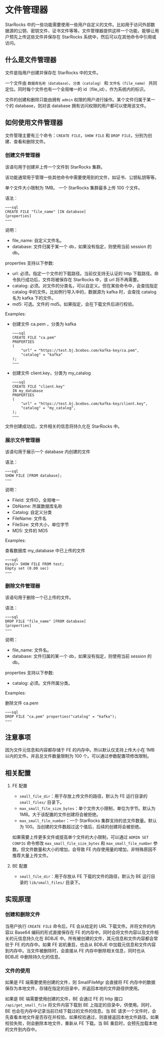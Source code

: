 # 文件管理器

StarRocks 中的一些功能需要使用一些用户自定义的文件。比如用于访问外部数据源的公钥、密钥文件、证书文件等等。文件管理器提供这样一个功能，能够让用户预先上传这些文件并保存在 StarRocks 系统中，然后可以在其他命令中引用或访问。

## 什么是文件管理器

文件是指用户创建并保存在 StarRocks 中的文件。

一个文件由 `数据库名称（database）`、`分类（catalog）` 和 `文件名（file_name）` 共同定位。同时每个文件也有一个全局唯一的 id（file_id），作为系统内的标识。

文件的创建和删除只能由拥有 `admin` 权限的用户进行操作。某个文件归属于某一个的 database，则对该 database 拥有访问权限的用户都可以使用该文件。

## 如何使用文件管理器

文件管理主要有三个命令：`CREATE FILE`，`SHOW FILE` 和 `DROP FILE`，分别为创建、查看和删除文件。

### 创建文件管理器

该语句用于创建并上传一个文件到 StarRocks 集群。

该功能通常用于管理一些其他命令中需要使用到的文件，如证书、公钥私钥等等。

单个文件大小限制为 1MB。
一个 StarRocks 集群最多上传 100 个文件。

语法：

    ~~~sql
    CREATE FILE "file_name" [IN database]
    [properties]
    ~~~

说明：

* file_name:  自定义文件名。
* database: 文件归属于某一个 db，如果没有指定，则使用当前 session 的 db。

properties 支持以下参数:

* url: 必须。指定一个文件的下载路径。当前仅支持无认证的 http 下载路径。命令执行成功后，文件将被保存在 StarRocks 中，该 url 将不再需要。
* catalog: 必须。对文件的分类名，可以自定义。但在某些命令中，会查找指定 catalog 中的文件。比如例行导入中的，数据源为 kafka 时，会查找 catalog 名为 kafka 下的文件。
* md5: 可选。文件的 md5。如果指定，会在下载文件后进行校验。

Examples:

* 创建文件 ca.pem ，分类为 kafka

      ~~~sql
      CREATE FILE "ca.pem"
      PROPERTIES
      (
          "url" = "https://test.bj.bcebos.com/kafka-key/ca.pem",
          "catalog" = "kafka"
      );
      ~~~

* 创建文件 client.key，分类为 my_catalog

      ~~~sql
      CREATE FILE "client.key"
      IN my_database
      PROPERTIES
      (
          "url" = "https://test.bj.bcebos.com/kafka-key/client.key",
          "catalog" = "my_catalog",
      );
      ~~~

文件创建成功后，文件相关的信息将持久化在 StarRocks 中。

### 展示文件管理器

该语句用于展示一个 database 内创建的文件

语法：

    ~~~sql
    SHOW FILE [FROM database];
    ~~~

说明：

* FileId:     文件ID，全局唯一
* DbName:     所属数据库名称
* Catalog:    自定义分类
* FileName:   文件名
* FileSize:   文件大小，单位字节
* MD5:        文件的 MD5

Examples:

查看数据库 my_database 中已上传的文件

    ~~~sql
    mysql> SHOW FILE FROM test;
    Empty set (0.00 sec)
    ~~~

### 删除文件管理器

该语句用于删除一个已上传的文件。

语法：

    ~~~sql
    DROP FILE "file_name" [FROM database]
    [properties]
    ~~~

说明：

* file_name:  文件名。
* database: 文件归属的某一个 db，如果没有指定，则使用当前 session 的 db。

properties 支持以下参数:

* catalog: 必须。文件所属分类。

Examples:

删除文件 ca.pem

    ~~~sql
    DROP FILE "ca.pem" properties("catalog" = "kafka");
    ~~~

## 注意事项

因为文件元信息和内容都存储于 FE 的内存中。所以默认仅支持上传大小在 1MB 以内的文件。并且总文件数量限制为 100 个。可以通过参数配置项修改限制。

## 相关配置

1. FE 配置

    * `small_file_dir`：用于存放上传文件的路径，默认为 FE 运行目录的 `small_files/` 目录下。
    * `max_small_file_size_bytes`：单个文件大小限制，单位为字节。默认为 1MB。大于该配置的文件创建将会被拒绝。
    * `max_small_file_number`：一个 StarRocks 集群支持的总文件数量。默认为 100。当创建的文件数超过这个值后，后续的创建将会被拒绝。

    如果需要上传更多文件或提高单个文件的大小限制，可以通过 `ADMIN SET CONFIG` 命令修改 `max_small_file_size_bytes` 和 `max_small_file_number` 参数。但文件数量和大小的增加，会导致 FE 内存使用量的增加，非特殊原因不推荐大量上传文件。

2. BE 配置

    * `small_file_dir`：用于存放从 FE 下载的文件的路径，默认为 BE 运行目录的 `lib/small_files/` 目录下。

## 实现原理

### 创建和删除文件

当用户执行 `CREATE FILE` 命令后，FE 会从给定的 URL 下载文件。并将文件的内容以 Base64 编码的形式直接保存在 FE 的内存中。同时会将文件内容以及文件相关的元信息持久化在 BDBJE 中。所有被创建的文件，其元信息和文件内容都会常驻于 FE 的内存中。如果 FE 宕机重启，也会从 BDBJE 中加载元信息和文件内容到内存中。当文件被删除时，会直接从 FE 内存中删除相关信息，同时也从 BDBJE 中删除持久化的信息。

### 文件的使用

如果是 FE 端需要使用创建的文件，则 SmallFileMgr 会直接将 FE 内存中的数据保存为本地文件，存储在指定的目录中，并返回本地的文件路径供使用。

如果是 BE 端需要使用创建的文件，BE 会通过 FE 的 http 接口 `/api/get_small_file` 将文件内容下载到 BE 上指定的目录中，供使用。同时，BE 也会在内存中记录当前已经下载过的文件的信息。当 BE 请求一个文件时，会先查看本地文件是否存在并校验。如果校验通过，则直接返回本地文件路径。如果校验失败，则会删除本地文件，重新从 FE 下载。当 BE 重启时，会预先加载本地的文件到内存中。

